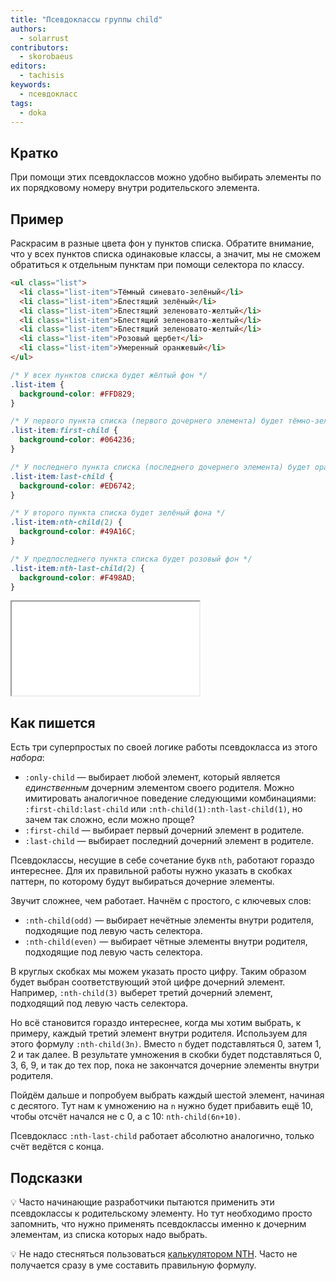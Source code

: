 ```yaml
---
title: "Псевдоклассы группы child"
authors:
  - solarrust
contributors:
  - skorobaeus
editors:
  - tachisis
keywords:
  - псевдокласс
tags:
  - doka
---
```


## Кратко

При помощи этих псевдоклассов можно удобно выбирать элементы по их порядковому номеру внутри родительского элемента.

## Пример

Раскрасим в разные цвета фон у пунктов списка. Обратите внимание, что у всех пунктов списка одинаковые классы, а значит, мы не сможем обратиться к отдельным пунктам при помощи селектора по классу.

```html
<ul class="list">
  <li class="list-item">Тёмный синевато-зелёный</li>
  <li class="list-item">Блестящий зелёный</li>
  <li class="list-item">Блестящий зеленовато-желтый</li>
  <li class="list-item">Блестящий зеленовато-желтый</li>
  <li class="list-item">Блестящий зеленовато-желтый</li>
  <li class="list-item">Розовый щербет</li>
  <li class="list-item">Умеренный оранжевый</li>
</ul>
```

```css
/* У всех пунктов списка будет жёлтый фон */
.list-item {
  background-color: #FFD829;
}

/* У первого пункта списка (первого дочернего элемента) будет тёмно-зелёный фон */
.list-item:first-child {
  background-color: #064236;
}

/* У последнего пункта списка (последнего дочернего элемента) будет оранжевый фон */
.list-item:last-child {
  background-color: #ED6742;
}

/* У второго пункта списка будет зелёный фона */
.list-item:nth-child(2) {
  background-color: #49A16C;
}

/* У предпоследнего пункта списка будет розовый фон */
.list-item:nth-last-child(2) {
  background-color: #F498AD;
}
```

<iframe title="Псевдоклассы -child — Псевдоклассы группы child — Дока" src="demos/child/"></iframe>

## Как пишется

Есть три суперпростых по своей логике работы псевдокласса из этого _набора_:

- `:only-child` — выбирает любой элемент, который является _единственным_ дочерним элементом своего родителя. Можно имитировать аналогичное поведение следующими комбинациями: `:first-child:last-child` или `:nth-child(1):nth-last-child(1)`, но зачем так сложно, если можно проще?
- `:first-child` — выбирает первый дочерний элемент в родителе.
- `:last-child` — выбирает последний дочерний элемент в родителе.

Псевдоклассы, несущие в себе сочетание букв `nth`, работают гораздо интереснее. Для их правильной работы нужно указать в скобках паттерн, по которому будут выбираться дочерние элементы.

Звучит сложнее, чем работает. Начнём с простого, с ключевых слов:

- `:nth-child(odd)` — выбирает нечётные элементы внутри родителя, подходящие под левую часть селектора.
- `:nth-child(even)` — выбирает чётные элементы внутри родителя, подходящие под левую часть селектора.

В круглых скобках мы можем указать просто цифру. Таким образом будет выбран соответствующий этой цифре дочерний элемент. Например, `:nth-child(3)` выберет третий дочерний элемент, подходящий под левую часть селектора.

Но всё становится гораздо интереснее, когда мы хотим выбрать, к примеру, каждый третий элемент внутри родителя. Используем для этого формулу `:nth-child(3n)`. Вместо `n` будет подставляться 0, затем 1, 2 и так далее. В результате умножения в скобки будет подставляться 0, 3, 6, 9, и так до тех пор, пока не закончатся дочерние элементы внутри родителя.

Пойдём дальше и попробуем выбрать каждый шестой элемент, начиная с десятого. Тут нам к умножению на `n` нужно будет прибавить ещё 10, чтобы отсчёт начался не с 0, а с 10: `nth-child(6n+10)`.

Псевдокласс `:nth-last-child` работает абсолютно аналогично, только счёт ведётся с конца.

## Подсказки

💡 Часто начинающие разработчики пытаются применить эти псевдоклассы к родительскому элементу. Но тут необходимо просто запомнить, что нужно применять псевдоклассы именно к дочерним элементам, из списка которых надо выбрать.

💡 Не надо стесняться пользоваться [калькулятором NTH](http://www.topdesignagencies.com/nth-test/). Часто не получается сразу в уме составить правильную формулу.
